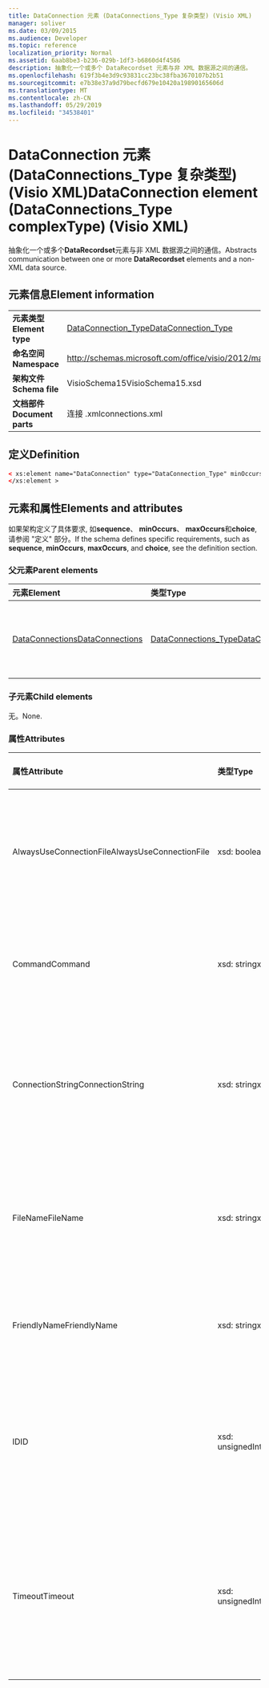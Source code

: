 ```yaml
---
title: DataConnection 元素 (DataConnections_Type 复杂类型) (Visio XML)
manager: soliver
ms.date: 03/09/2015
ms.audience: Developer
ms.topic: reference
localization_priority: Normal
ms.assetid: 6aab8be3-b236-029b-1df3-b6860d4f4586
description: 抽象化一个或多个 DataRecordset 元素与非 XML 数据源之间的通信。
ms.openlocfilehash: 619f3b4e3d9c93831cc23bc38fba3670107b2b51
ms.sourcegitcommit: e7b38e37a9d79becfd679e10420a19890165606d
ms.translationtype: MT
ms.contentlocale: zh-CN
ms.lasthandoff: 05/29/2019
ms.locfileid: "34538401"
---
```

# <a name="dataconnection-element-dataconnectionstype-complextype-visio-xml"></a><span data-ttu-id="9cefd-103">DataConnection 元素 (DataConnections_Type 复杂类型) (Visio XML)</span><span class="sxs-lookup"><span data-stu-id="9cefd-103">DataConnection element (DataConnections_Type complexType) (Visio XML)</span></span>

<span data-ttu-id="9cefd-104">抽象化一个或多个**DataRecordset**元素与非 XML 数据源之间的通信。</span><span class="sxs-lookup"><span data-stu-id="9cefd-104">Abstracts communication between one or more **DataRecordset** elements and a non-XML data source.</span></span> 
  
## <a name="element-information"></a><span data-ttu-id="9cefd-105">元素信息</span><span class="sxs-lookup"><span data-stu-id="9cefd-105">Element information</span></span>

|||
|:-----|:-----|
|<span data-ttu-id="9cefd-106">**元素类型**</span><span class="sxs-lookup"><span data-stu-id="9cefd-106">**Element type**</span></span> <br/> |[<span data-ttu-id="9cefd-107">DataConnection_Type</span><span class="sxs-lookup"><span data-stu-id="9cefd-107">DataConnection_Type</span></span>](dataconnection_type-complextypevisio-xml.md) <br/> |
|<span data-ttu-id="9cefd-108">**命名空间**</span><span class="sxs-lookup"><span data-stu-id="9cefd-108">**Namespace**</span></span> <br/> |http://schemas.microsoft.com/office/visio/2012/main  <br/> |
|<span data-ttu-id="9cefd-109">**架构文件**</span><span class="sxs-lookup"><span data-stu-id="9cefd-109">**Schema file**</span></span> <br/> |<span data-ttu-id="9cefd-110">VisioSchema15</span><span class="sxs-lookup"><span data-stu-id="9cefd-110">VisioSchema15.xsd</span></span>  <br/> |
|<span data-ttu-id="9cefd-111">**文档部件**</span><span class="sxs-lookup"><span data-stu-id="9cefd-111">**Document parts**</span></span> <br/> |<span data-ttu-id="9cefd-112">连接 .xml</span><span class="sxs-lookup"><span data-stu-id="9cefd-112">connections.xml</span></span>  <br/> |
   
## <a name="definition"></a><span data-ttu-id="9cefd-113">定义</span><span class="sxs-lookup"><span data-stu-id="9cefd-113">Definition</span></span>

```XML
< xs:element name="DataConnection" type="DataConnection_Type" minOccurs="1" maxOccurs="unbounded" >
</xs:element >
```

## <a name="elements-and-attributes"></a><span data-ttu-id="9cefd-114">元素和属性</span><span class="sxs-lookup"><span data-stu-id="9cefd-114">Elements and attributes</span></span>

<span data-ttu-id="9cefd-115">如果架构定义了具体要求, 如**sequence**、 **minOccurs**、 **maxOccurs**和**choice**, 请参阅 "定义" 部分。</span><span class="sxs-lookup"><span data-stu-id="9cefd-115">If the schema defines specific requirements, such as **sequence**, **minOccurs**, **maxOccurs**, and **choice**, see the definition section.</span></span> 
  
### <a name="parent-elements"></a><span data-ttu-id="9cefd-116">父元素</span><span class="sxs-lookup"><span data-stu-id="9cefd-116">Parent elements</span></span>

|<span data-ttu-id="9cefd-117">**元素**</span><span class="sxs-lookup"><span data-stu-id="9cefd-117">**Element**</span></span>|<span data-ttu-id="9cefd-118">**类型**</span><span class="sxs-lookup"><span data-stu-id="9cefd-118">**Type**</span></span>|<span data-ttu-id="9cefd-119">**说明**</span><span class="sxs-lookup"><span data-stu-id="9cefd-119">**Description**</span></span>|
|:-----|:-----|:-----|
|[<span data-ttu-id="9cefd-120">DataConnections</span><span class="sxs-lookup"><span data-stu-id="9cefd-120">DataConnections</span></span>](dataconnections-elementvisio-xml.md) <br/> |[<span data-ttu-id="9cefd-121">DataConnections_Type</span><span class="sxs-lookup"><span data-stu-id="9cefd-121">DataConnections_Type</span></span>](dataconnections_type-complextypevisio-xml.md) <br/> |<span data-ttu-id="9cefd-122">包含文档的**DataConnection**元素。</span><span class="sxs-lookup"><span data-stu-id="9cefd-122">Contains the **DataConnection** elements for the document.</span></span>  <br/> |
   
### <a name="child-elements"></a><span data-ttu-id="9cefd-123">子元素</span><span class="sxs-lookup"><span data-stu-id="9cefd-123">Child elements</span></span>

<span data-ttu-id="9cefd-124">无。</span><span class="sxs-lookup"><span data-stu-id="9cefd-124">None.</span></span>
  
### <a name="attributes"></a><span data-ttu-id="9cefd-125">属性</span><span class="sxs-lookup"><span data-stu-id="9cefd-125">Attributes</span></span>

|<span data-ttu-id="9cefd-126">**属性**</span><span class="sxs-lookup"><span data-stu-id="9cefd-126">**Attribute**</span></span>|<span data-ttu-id="9cefd-127">**类型**</span><span class="sxs-lookup"><span data-stu-id="9cefd-127">**Type**</span></span>|<span data-ttu-id="9cefd-128">**必需**</span><span class="sxs-lookup"><span data-stu-id="9cefd-128">**Required**</span></span>|<span data-ttu-id="9cefd-129">**描述**</span><span class="sxs-lookup"><span data-stu-id="9cefd-129">**Description**</span></span>|<span data-ttu-id="9cefd-130">**可能的值**</span><span class="sxs-lookup"><span data-stu-id="9cefd-130">**Possible values**</span></span>|
|:-----|:-----|:-----|:-----|:-----|
|<span data-ttu-id="9cefd-131">AlwaysUseConnectionFile</span><span class="sxs-lookup"><span data-stu-id="9cefd-131">AlwaysUseConnectionFile</span></span>  <br/> |<span data-ttu-id="9cefd-132">xsd: boolean</span><span class="sxs-lookup"><span data-stu-id="9cefd-132">xsd:boolean</span></span>  <br/> |<span data-ttu-id="9cefd-133">可选</span><span class="sxs-lookup"><span data-stu-id="9cefd-133">optional</span></span>  <br/> |<span data-ttu-id="9cefd-134">默认值为 false。</span><span class="sxs-lookup"><span data-stu-id="9cefd-134">The default value is false.</span></span> <span data-ttu-id="9cefd-135">有关详细信息，请参阅"说明"。</span><span class="sxs-lookup"><span data-stu-id="9cefd-135">See Remarks for more information.</span></span>  <br/> |<span data-ttu-id="9cefd-136">Xsd: boolean 类型的值。</span><span class="sxs-lookup"><span data-stu-id="9cefd-136">Values of the xsd:boolean type.</span></span>  <br/> |
|<span data-ttu-id="9cefd-137">Command</span><span class="sxs-lookup"><span data-stu-id="9cefd-137">Command</span></span>  <br/> |<span data-ttu-id="9cefd-138">xsd: string</span><span class="sxs-lookup"><span data-stu-id="9cefd-138">xsd:string</span></span>  <br/> |<span data-ttu-id="9cefd-139">可选</span><span class="sxs-lookup"><span data-stu-id="9cefd-139">optional</span></span>  <br/> |<span data-ttu-id="9cefd-140">用于查询数据源的命令字符串。</span><span class="sxs-lookup"><span data-stu-id="9cefd-140">The command string used to query the data source.</span></span>  <br/> |<span data-ttu-id="9cefd-141">Xsd: string 类型的值。</span><span class="sxs-lookup"><span data-stu-id="9cefd-141">Values of the xsd:string type.</span></span>  <br/> |
|<span data-ttu-id="9cefd-142">ConnectionString</span><span class="sxs-lookup"><span data-stu-id="9cefd-142">ConnectionString</span></span>  <br/> |<span data-ttu-id="9cefd-143">xsd: string</span><span class="sxs-lookup"><span data-stu-id="9cefd-143">xsd:string</span></span>  <br/> |<span data-ttu-id="9cefd-144">可选</span><span class="sxs-lookup"><span data-stu-id="9cefd-144">optional</span></span>  <br/> |<span data-ttu-id="9cefd-145">定义连接到数据源所需参数的连接字符串。</span><span class="sxs-lookup"><span data-stu-id="9cefd-145">The connection string that defines the parameters necessary to connect to a data source.</span></span>  <br/> |<span data-ttu-id="9cefd-146">Xsd: string 类型的值。</span><span class="sxs-lookup"><span data-stu-id="9cefd-146">Values of the xsd:string type.</span></span>  <br/> |
|<span data-ttu-id="9cefd-147">FileName</span><span class="sxs-lookup"><span data-stu-id="9cefd-147">FileName</span></span>  <br/> |<span data-ttu-id="9cefd-148">xsd: string</span><span class="sxs-lookup"><span data-stu-id="9cefd-148">xsd:string</span></span>  <br/> |<span data-ttu-id="9cefd-149">必需</span><span class="sxs-lookup"><span data-stu-id="9cefd-149">required</span></span>  <br/> |<span data-ttu-id="9cefd-150">连接文件的名称。</span><span class="sxs-lookup"><span data-stu-id="9cefd-150">The name of the connection file.</span></span> <span data-ttu-id="9cefd-151">有关详细信息，请参阅"说明"。</span><span class="sxs-lookup"><span data-stu-id="9cefd-151">See Remarks for more information.</span></span>  <br/> |<span data-ttu-id="9cefd-152">Xsd: string 类型的值。</span><span class="sxs-lookup"><span data-stu-id="9cefd-152">Values of the xsd:string type.</span></span>  <br/> |
|<span data-ttu-id="9cefd-153">FriendlyName</span><span class="sxs-lookup"><span data-stu-id="9cefd-153">FriendlyName</span></span>  <br/> |<span data-ttu-id="9cefd-154">xsd: string</span><span class="sxs-lookup"><span data-stu-id="9cefd-154">xsd:string</span></span>  <br/> |<span data-ttu-id="9cefd-155">可选</span><span class="sxs-lookup"><span data-stu-id="9cefd-155">optional</span></span>  <br/> |<span data-ttu-id="9cefd-156">用户为数据连接提供的名称。</span><span class="sxs-lookup"><span data-stu-id="9cefd-156">A user provided name for the data connection.</span></span>  <br/> |<span data-ttu-id="9cefd-157">Xsd: string 类型的值。</span><span class="sxs-lookup"><span data-stu-id="9cefd-157">Values of the xsd:string type.</span></span>  <br/> |
|<span data-ttu-id="9cefd-158">ID</span><span class="sxs-lookup"><span data-stu-id="9cefd-158">ID</span></span>  <br/> |<span data-ttu-id="9cefd-159">xsd: unsignedInt</span><span class="sxs-lookup"><span data-stu-id="9cefd-159">xsd:unsignedInt</span></span>  <br/> |<span data-ttu-id="9cefd-160">必需</span><span class="sxs-lookup"><span data-stu-id="9cefd-160">required</span></span>  <br/> |<span data-ttu-id="9cefd-161">由 Visio 为指定的连接分配的 ID, 在文档中是唯一的。</span><span class="sxs-lookup"><span data-stu-id="9cefd-161">The ID assigned by Visio for a given connection, unique within the document.</span></span>  <br/> |<span data-ttu-id="9cefd-162">Xsd: unsignedInt 类型的值。</span><span class="sxs-lookup"><span data-stu-id="9cefd-162">Values of the xsd:unsignedInt type.</span></span>  <br/> |
|<span data-ttu-id="9cefd-163">Timeout</span><span class="sxs-lookup"><span data-stu-id="9cefd-163">Timeout</span></span>  <br/> |<span data-ttu-id="9cefd-164">xsd: unsignedInt</span><span class="sxs-lookup"><span data-stu-id="9cefd-164">xsd:unsignedInt</span></span>  <br/> |<span data-ttu-id="9cefd-165">可选</span><span class="sxs-lookup"><span data-stu-id="9cefd-165">optional</span></span>  <br/> |<span data-ttu-id="9cefd-166">尝试在终止尝试之前建立连接时的等待时间 (以分钟为单位)。</span><span class="sxs-lookup"><span data-stu-id="9cefd-166">The wait time in minutes while trying to establish a connection before terminating the attempt.</span></span>  <br/> |<span data-ttu-id="9cefd-167">Xsd: unsignedInt 类型的值。</span><span class="sxs-lookup"><span data-stu-id="9cefd-167">Values of the xsd:unsignedInt type.</span></span>  <br/> |
   

